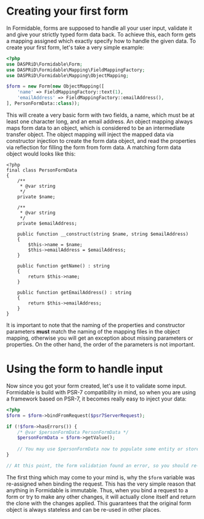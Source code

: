 # Creating your first form

In Formidable, forms are supposed to handle all your user input, validate it and give your strictly typed form data
back. To achieve this, each form gets a mapping assigned which exactly specify how to handle the given data. To create
your first form, let's take a very simple example:

```php
<?php
use DASPRiD\Formidable\Form;
use DASPRiD\Formidable\Mapping\FieldMappingFactory;
use DASPRiD\Formidable\Mapping\ObjectMapping;

$form = new Form(new ObjectMapping([
    'name' => FieldMappingFactory::text(1),
    'emailAddress' => FieldMappingFactory::emailAddress(),
], PersonFormData::class));
```

This will create a very basic form with two fields, a name, which must be at least one character long, and an email
address. An object mapping always maps form data to an object, which is considered to be an intermediate transfer
object. The object mapping will inject the mapped data via constructor injection to create the form data object, and
read the properties via reflection for filling the form from form data. A matching form data object would looks like
this:

```
<?php
final class PersonFormData
{
    /**
     * @var string
     */
    private $name;
    
    /**
     * @var string
     */
    private $emailAddress;
    
    public function __construct(string $name, string $emailAddress)
    {
        $this->name = $name;
        $this->emailAddress = $emailAddress;
    }
    
    public function getName() : string
    {
        return $this->name;
    }
    
    public function getEmailAddress() : string
    {
        return $this->emailAddress;
    }
}
```

It is important to note that the naming of the properties and constructor parameters **must** match the naming of the
mapping files in the object mapping, otherwise you will get an exception about missing parameters or properties. On the
other hand, the order of the parameters is not important.

# Using the form to handle input

Now since you got your form created, let's use it to validate some input. Formidable is build with PSR-7 compatibility
in mind, so when you are using a framework based on PSR-7, it becomes really easy to inject your data:

```php
<?php
$form = $form->bindFromRequest($psr7ServerRequest);

if (!$form->hasErrors()) {
    /* @var $personFormData PersonFormData */
    $personFormData = $form->getValue();
    
    // You may use $personFormData now to populate some entity or store the data in a database.
}

// At this point, the form validation found an error, so you should re-display the form.
```

The first thing which may come to your mind is, why the `$form` variable was re-assigned when binding the request. This
has the very simple reason that anything in Formidable is immutable. Thus, when you bind a request to a form or try to
make any other changes, it will actually clone itself and return the clone with the changes applied. This guarantees
that the original form object is always stateless and can be re-used in other places.


